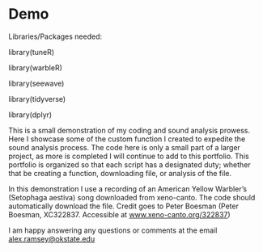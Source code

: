# Demo
Libraries/Packages needed:

library(tuneR)

library(warbleR)

library(seewave)

library(tidyverse)

library(dplyr)


This is a small demonstration of my coding and sound analysis prowess. Here I showcase some of the custom function I created to expedite the sound analysis process. The code here is only a small part of a larger project, as more is completed I will continue to add to this portfolio. This portfolio is organized so that each script has a designated duty; whether that be creating a function, downloading file, or analysis of the file.

In this demonstration I use a recording of an American Yellow Warbler’s (Setophaga aestiva) song downloaded from xeno-canto. The code should automatically download the file. Credit goes to Peter Boesman (Peter Boesman, XC322837. Accessible at www.xeno-canto.org/322837)

 I am happy answering any questions or comments at the email alex.ramsey@okstate.edu
